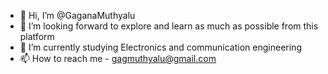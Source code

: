 - 👋 Hi, I’m @GaganaMuthyalu
- 👀 I’m looking forward to explore and learn as much as possible from this platform
- 🌱 I’m currently studying Electronics and communication engineering 
- 📫 How to reach me - gagmuthyalu@gmail.com

<!---
GaganaMuthyalu/GaganaMuthyalu is a ✨ special ✨ repository because its `README.md` (this file) appears on your GitHub profile.
You can click the Preview link to take a look at your changes.
--->
